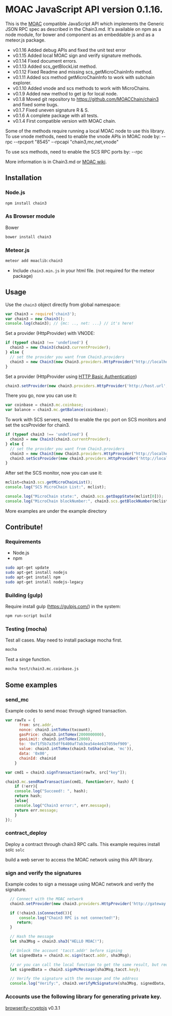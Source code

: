 # MOAC JavaScript API version 0.1.16.

This is the [MOAC](https://github.com/MOACChain/moac-core) compatible JavaScript API which implements the Generic JSON RPC spec as described in the Chain3.md. It's available on npm as a node module, for bower and component as an embeddable js and as a meteor.js package.

* v0.1.16 Added debug APIs and fixed the unit test error
* v0.1.15 Added local MOAC sign and verify signature methods.
* v0.1.14 Fixed document errors.
* v0.1.13 Added scs_getBlockList method.
* v0.1.12 Fixed Readme and missing scs_getMicroChainInfo method.
* v0.1.11 Added scs method getMicroChainInfo to work with subchain explorer.
* v0.1.10 Added vnode and scs methods to work with MicroChains.
* v0.1.9 Added new method to get ip for local node.
* v0.1.8 Moved git repository to https://github.com/MOACChain/chain3 and fixed some bugs.
* v0.1.7 Fixed uneven signature R & S.
* v0.1.6 A complete package with all tests.
* v0.1.4 First compatible version with MOAC chain.

Some of the methods require running a local MOAC node to use this library.
To use vnode methods, need to enable the vnode APIs in MOAC node by:
--rpc --rpcport "8545" --rpcapi "chain3,mc,net,vnode"

To use scs methods, need to enable the SCS RPC ports by:
--rpc

More information is in Chain3.md or [MOAC wiki](https://github.com/MOACChain/moac-core/wiki/Chain3).


## Installation

### Node.js

```bash
npm install chain3
```

### As Browser module
Bower

```bash
bower install chain3
```
### Meteor.js

```bash
meteor add moaclib:chain3
```


* Include `chain3.min.js` in your html file. (not required for the meteor package)

## Usage
Use the `chain3` object directly from global namespace:

```js
var Chain3 = require('chain3');
var chain3 = new Chain3();
console.log(chain3); // {mc: .., net: ...} // it's here!
```

Set a provider (HttpProvider) with VNODE:

```js
if (typeof chain3 !== 'undefined') {
  chain3 = new Chain3(chain3.currentProvider);
} else {
  // set the provider you want from Chain3.providers
  chain3 = new Chain3(new Chain3.providers.HttpProvider("http://localhost:8545"));
}
```

Set a provider (HttpProvider using [HTTP Basic Authentication](https://en.wikipedia.org/wiki/Basic_access_authentication))

```js
chain3.setProvider(new chain3.providers.HttpProvider('http://host.url', 0, BasicAuthUsername, BasicAuthPassword));
```

There you go, now you can use it:

```js
var coinbase = chain3.mc.coinbase;
var balance = chain3.mc.getBalance(coinbase);
```

To work with SCS servers, need to enable the rpc port on SCS monitors
and set the scsProvider for chain3. 

```js
if (typeof chain3 !== 'undefined') {
  chain3 = new Chain3(chain3.currentProvider);
} else {
  // set the provider you want from Chain3.providers
  chain3 = new Chain3(new Chain3.providers.HttpProvider("http://localhost:8545"));
  chain3.setScsProvider(new chain3.providers.HttpProvider('http://localhost:8548'));
}
```

After set the SCS monitor, now you can use it:

```js
mclist=chain3.scs.getMicroChainList();
console.log("SCS MicroChain List:", mclist);

console.log("MicroChain state:", chain3.scs.getDappState(mclist[0]));
console.log("MicroChain blockNumber:", chain3.scs.getBlockNumber(mclist[0]));
```

More examples are under the example directory

## Contribute!

### Requirements

* Node.js
* npm

```bash
sudo apt-get update
sudo apt-get install nodejs
sudo apt-get install npm
sudo apt-get install nodejs-legacy
```

### Building (gulp)
Require install gulp (https://gulpjs.com/) in the system:

```bash
npm run-script build
```


### Testing (mocha)
Test all cases.
May need to install package mocha first.

```bash
mocha
```

Test a singe function.

```bash
mocha test/chain3.mc.coinbase.js 
```

## Some examples

### send_mc

Example codes to send moac through signed transaction.
```js
var rawTx = {
      from: src.addr,
      nonce: chain3.intToHex(txcount),
      gasPrice: chain3.intToHex(2000000000),
      gasLimit: chain3.intToHex(2000),
      to: '0xf1f5b7a35dff6400af7ab3ea54e4e637059ef909',
      value: chain3.intToHex(chain3.toSha(value, 'mc')), 
      data: '0x00',
      chainId: chainid
    }

var cmd1 = chain3.signTransaction(rawTx, src["key"]);

chain3.mc.sendRawTransaction(cmd1, function(err, hash) {
    if (!err){
	console.log("Succeed!: ", hash);
	return hash;
    }else{
	console.log("Chain3 error:", err.message);
	return err.message;
    }
});
```

### contract_deploy

Deploy a contract through chain3 RPC calls. This example requires install solc 
`solc`

build a web server to access
the MOAC network using this API library.

### sign and verify the signatures

Example codes to sign a message using MOAC network and verify the signature.

```js
  // Connect with the MOAC network
  chain3.setProvider(new chain3.providers.HttpProvider('http://gateway.moac.io/mainnet'));

  if (!chain3.isConnected()){
      console.log("Chain3 RPC is not connected!");
     return;
  }

  // Hash the message
  let sha3Msg = chain3.sha3("HELLO MOAC!");

  // Unlock the account 'tacct.addr' before signing
  let signedData = chain3.mc.sign(tacct.addr, sha3Msg);

  // or you can call the local function to get the same result, but require a private key
  let signedData = chain3.signMcMessage(sha3Msg,tacct.key);

  // Verify the signature with the message and the address
  console.log("Verify:", chain3.verifyMcSignature(sha3Msg, signedData, tacct.addr))；
```

### Accounts use the following library for generating private key.

[browserify-cryptojs](https://github.com/fahad19/crypto-js/) v0.3.1





